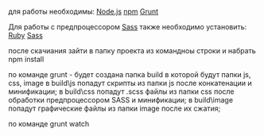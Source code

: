 для работы необходимы:
	[Node.js](https://nodejs.org/en/)
	[npm](https://www.npmjs.com/)
	[Grunt](http://gruntjs.com/)



Для работы с предпроцессором [Sass](http://sass-lang.com) также необходимо установить:
	[Ruby](http://www.ruby-lang.org/en/downloads/)
	[Sass](http://sass-lang.com/download.html) 

после скачиания зайти в папку проекта из командноы строки и набрать
npm install

по команде grunt - будет создана папка build в которой будут папки js, css, image
		в build\js попадут скрипты из папки js после конкатенации и минификации;
		в build\css  попадут .scss файлы  из папки css после обработки предпроцессором SASS и минификации;
		в build\image  попадут графические файлы  из папки image после их сжатия;

по команде grunt watch
